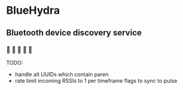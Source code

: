 # BlueHydra
## Bluetooth device discovery service
### :blue_book: :blue_car: :blue_heart: :large_blue_circle: :large_blue_diamond: 

TODO:
- handle alt UUIDs which contain paren
- rate limit incoming RSSIs to 1 per timeframe
  flags to sync to pulse

